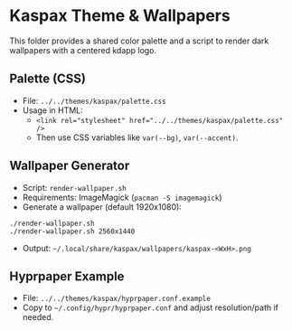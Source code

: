 # Kaspax Theme & Wallpapers

This folder provides a shared color palette and a script to render dark wallpapers with a centered kdapp logo.

## Palette (CSS)
- File: `../../themes/kaspax/palette.css`
- Usage in HTML:
  - `<link rel="stylesheet" href="../../themes/kaspax/palette.css" />`
  - Then use CSS variables like `var(--bg)`, `var(--accent)`.

## Wallpaper Generator
- Script: `render-wallpaper.sh`
- Requirements: ImageMagick (`pacman -S imagemagick`)
- Generate a wallpaper (default 1920x1080):
```
./render-wallpaper.sh
./render-wallpaper.sh 2560x1440
```
- Output: `~/.local/share/kaspax/wallpapers/kaspax-<WxH>.png`

## Hyprpaper Example
- File: `../../themes/kaspax/hyprpaper.conf.example`
- Copy to `~/.config/hypr/hyprpaper.conf` and adjust resolution/path if needed.

